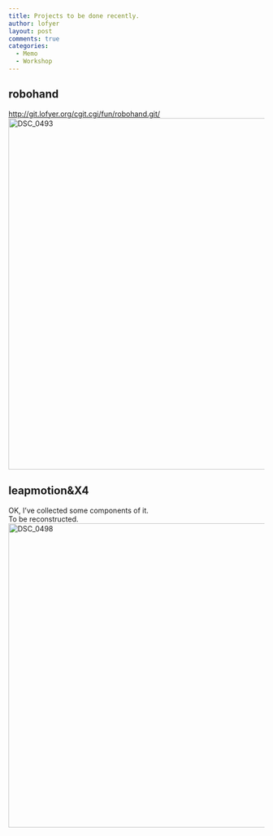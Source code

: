 ```yaml
---
title: Projects to be done recently.
author: lofyer
layout: post
comments: true
categories:
  - Memo
  - Workshop
---
```

## robohand

<a href="http://git.lofyer.org/cgit.cgi/fun/robohand.git/" title="Robohand" target="_blank">http://git.lofyer.org/cgit.cgi/fun/robohand.git/</a>  
<a href="http://blog.lofyer.org/2013/10/project-recently/dsc_0493/" rel="attachment wp-att-2576"><img src="http://blog.lofyer.org/wp-content/uploads/DSC_0493-1024x692.jpg" alt="DSC_0493" width="1024" height="692" class="alignnone size-large wp-image-2576" /></a>

## leapmotion&X4

OK, I&#8217;ve collected some components of it.  
To be reconstructed.  
<a href="http://blog.lofyer.org/2013/10/project-recently/dsc_0498/" rel="attachment wp-att-2577"><img src="http://blog.lofyer.org/wp-content/uploads/DSC_0498-1024x599.jpg" alt="DSC_0498" width="1024" height="599" class="alignnone size-large wp-image-2577" /></a>